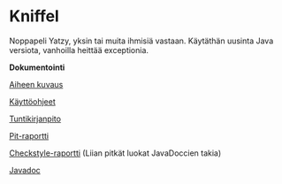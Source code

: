 # Kniffel
Noppapeli Yatzy, yksin tai muita ihmisiä vastaan. Käytäthän uusinta Java versiota, vanhoilla heittää exceptionia.

**Dokumentointi**

[Aiheen kuvaus](/dokumentointi/aiheenKuvausJaRakenne.md)

[Käyttöohjeet](/dokumentointi/Kayttoohjeet.md)

[Tuntikirjanpito](/dokumentointi/tuntikirjanpito.md)

[Pit-raportti](https://htmlpreview.github.io/?https://github.com/niklasad/Kniffel/blob/master/dokumentointi/pit/201705041735/index.html)

[Checkstyle-raportti](https://htmlpreview.github.io/?https://github.com/niklasad/Kniffel/blob/master/dokumentointi/checkstyle/checkstyle.html) (Liian pitkät luokat JavaDoccien takia)

[Javadoc](https://htmlpreview.github.io/?https://github.com/niklasad/Kniffel/blob/master/Javadoc/apidocs/index.html)



